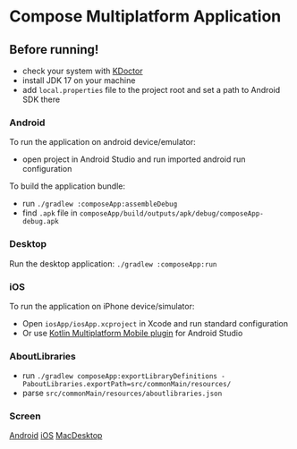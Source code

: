 # Compose Multiplatform Application

## Before running!

- check your system with [KDoctor](https://github.com/Kotlin/kdoctor)
- install JDK 17 on your machine
- add `local.properties` file to the project root and set a path to Android SDK there

### Android

To run the application on android device/emulator:

- open project in Android Studio and run imported android run configuration

To build the application bundle:

- run `./gradlew :composeApp:assembleDebug`
- find `.apk` file in `composeApp/build/outputs/apk/debug/composeApp-debug.apk`

### Desktop

Run the desktop application: `./gradlew :composeApp:run`

### iOS

To run the application on iPhone device/simulator:

- Open `iosApp/iosApp.xcproject` in Xcode and run standard configuration
- Or
  use [Kotlin Multiplatform Mobile plugin](https://plugins.jetbrains.com/plugin/14936-kotlin-multiplatform-mobile)
  for Android Studio

### AboutLibraries

- run  `./gradlew composeApp:exportLibraryDefinitions -PaboutLibraries.exportPath=src/commonMain/resources/`
- parse `src/commonMain/resources/aboutlibraries.json`

### Screen

[Android](composeApp/screen/android_app.png)
[iOS](composeApp/screen/ios_app.png)
[MacDesktop](composeApp/screen/mac_desktop.png)
